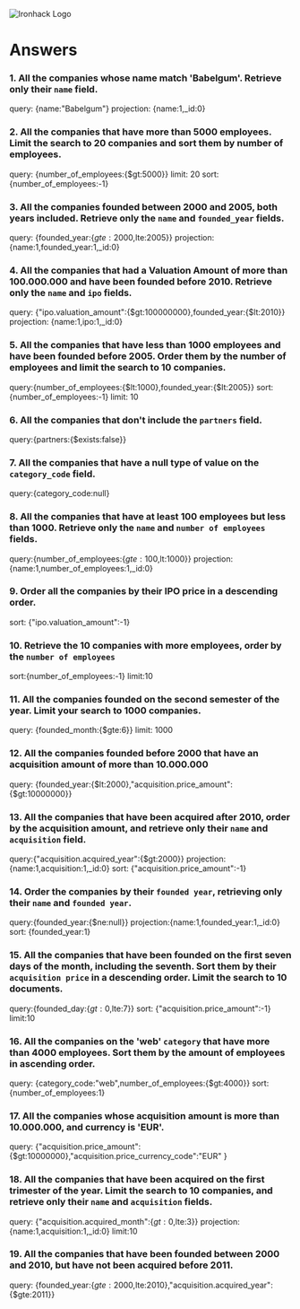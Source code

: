 ![Ironhack Logo](https://i.imgur.com/1QgrNNw.png)

# Answers

### 1. All the companies whose name match 'Babelgum'. Retrieve only their `name` field.

query: {name:"Babelgum"}
projection: {name:1,\_id:0}

### 2. All the companies that have more than 5000 employees. Limit the search to 20 companies and sort them by **number of employees**.

query: {number_of_employees:{\$gt:5000}}
limit: 20
sort: {number_of_employees:-1}

### 3. All the companies founded between 2000 and 2005, both years included. Retrieve only the `name` and `founded_year` fields.

query: {founded_year:{$gte:2000,$lte:2005}}
projection: {name:1,founded_year:1,\_id:0}

### 4. All the companies that had a Valuation Amount of more than 100.000.000 and have been founded before 2010. Retrieve only the `name` and `ipo` fields.

query: {"ipo.valuation_amount":{$gt:100000000},founded_year:{$lt:2010}}
projection: {name:1,ipo:1,\_id:0}

### 5. All the companies that have less than 1000 employees and have been founded before 2005. Order them by the number of employees and limit the search to 10 companies.

query:{number_of_employees:{$lt:1000},founded_year:{$lt:2005}}
sort: {number_of_employees:-1}
limit: 10

### 6. All the companies that don't include the `partners` field.

query:{partners:{\$exists:false}}

### 7. All the companies that have a null type of value on the `category_code` field.

query:{category_code:null}

### 8. All the companies that have at least 100 employees but less than 1000. Retrieve only the `name` and `number of employees` fields.

query:{number_of_employees:{$gte:100,$lt:1000}}
projection: {name:1,number_of_employees:1,\_id:0}

### 9. Order all the companies by their IPO price in a descending order.

sort: {"ipo.valuation_amount":-1}

### 10. Retrieve the 10 companies with more employees, order by the `number of employees`

sort:{number_of_employees:-1}
limit:10

### 11. All the companies founded on the second semester of the year. Limit your search to 1000 companies.

query: {founded_month:{\$gte:6}}
limit: 1000

<!-- ### 12. All the companies that have been 'deadpooled' after the third year. -->

<!-- Your Code Goes Here -->

### 12. All the companies founded before 2000 that have an acquisition amount of more than 10.000.000

query: {founded_year:{$lt:2000},"acquisition.price_amount":{$gt:10000000}}

### 13. All the companies that have been acquired after 2010, order by the acquisition amount, and retrieve only their `name` and `acquisition` field.

query:{"acquisition.acquired_year":{\$gt:2000}}
projection:{name:1,acquisition:1,\_id:0}
sort: {"acquisition.price_amount":-1}

### 14. Order the companies by their `founded year`, retrieving only their `name` and `founded year`.

query:{founded_year:{\$ne:null}}
projection:{name:1,founded_year:1,\_id:0}
sort: {founded_year:1}

### 15. All the companies that have been founded on the first seven days of the month, including the seventh. Sort them by their `acquisition price` in a descending order. Limit the search to 10 documents.

query:{founded_day:{$gt:0,$lte:7}}
sort: {"acquisition.price_amount":-1}
limit:10

### 16. All the companies on the 'web' `category` that have more than 4000 employees. Sort them by the amount of employees in ascending order.

query: {category_code:"web",number_of_employees:{\$gt:4000}}
sort: {number_of_employees:1}

### 17. All the companies whose acquisition amount is more than 10.000.000, and currency is 'EUR'.

query: {"acquisition.price_amount":{\$gt:10000000},"acquisition.price_currency_code":"EUR" }

### 18. All the companies that have been acquired on the first trimester of the year. Limit the search to 10 companies, and retrieve only their `name` and `acquisition` fields.

query: {"acquisition.acquired_month":{$gt:0,$lte:3}}
projection: {name:1,acquisition:1,\_id:0}
limit:10

### 19. All the companies that have been founded between 2000 and 2010, but have not been acquired before 2011.

query: {founded_year:{$gte:2000,$lte:2010},"acquisition.acquired_year":{\$gte:2011}}
